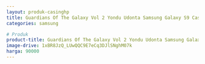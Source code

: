 ```yaml
---
layout: produk-casinghp
title: Guardians Of The Galaxy Vol 2 Yondu Udonta Samsung Galaxy S9 Case
categories: samsung

# Produk
product-title: Guardians Of The Galaxy Vol 2 Yondu Udonta Samsung Galaxy S9 Case
image-drive: 1xBR8JzQ_LUwQQC9E7eCq3DJlSNghM07k
harga: 90000
---
```

